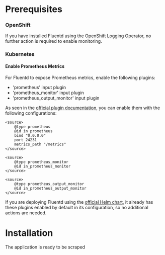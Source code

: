 # Prerequisites

### OpenShift

If you have installed Fluentd using the OpenShift Logging Operator, no further action is required to enable monitoring.

### Kubernetes

#### Enable Prometheus Metrics
For Fluentd to expose Prometheus metrics, enable the following plugins:
- 'prometheus' input plugin
- 'prometheus_monitor' input plugin
- 'prometheus_output_monitor' input plugin

As seen in the [official plugin documentation](https://github.com/fluent/fluent-plugin-prometheus/blob/master/README.md), you can enable them with the following configurations:
```
<source>
    @type prometheus
    @id in_prometheus
    bind "0.0.0.0"
    port 24231
    metrics_path "/metrics"
</source>

<source>
    @type prometheus_monitor
    @id in_prometheus_monitor
</source>

<source>
    @type prometheus_output_monitor
    @id in_prometheus_output_monitor
</source>
```

If you are deploying Fluentd using the [official Helm chart](https://github.com/fluent/helm-charts/tree/main/charts/fluentd), it already has these plugins enabled by default in its configuration, so no additional actions are needed.
# Installation

The application is ready to be scraped